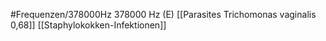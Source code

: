 #Frequenzen/378000Hz
378000 Hz (E)
[[Parasites Trichomonas vaginalis 0,68]]
[[Staphylokokken-Infektionen]]